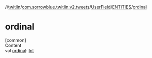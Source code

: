 //[twitlin](../../../index.md)/[com.sorrowblue.twitlin.v2.tweets](../../index.md)/[UserField](../index.md)/[ENTITIES](index.md)/[ordinal](ordinal.md)



# ordinal  
[common]  
Content  
val [ordinal](ordinal.md): [Int](https://kotlinlang.org/api/latest/jvm/stdlib/kotlin/-int/index.html)  



